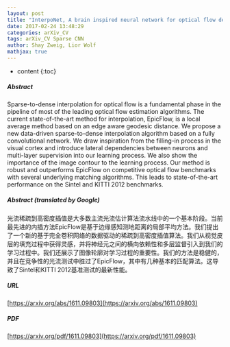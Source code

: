 ```yaml
---
layout: post
title: "InterpoNet, A brain inspired neural network for optical flow dense interpolation"
date: 2017-02-24 13:48:29
categories: arXiv_CV
tags: arXiv_CV Sparse CNN
author: Shay Zweig, Lior Wolf
mathjax: true
---
```


* content
{:toc}

##### Abstract
Sparse-to-dense interpolation for optical flow is a fundamental phase in the pipeline of most of the leading optical flow estimation algorithms. The current state-of-the-art method for interpolation, EpicFlow, is a local average method based on an edge aware geodesic distance. We propose a new data-driven sparse-to-dense interpolation algorithm based on a fully convolutional network. We draw inspiration from the filling-in process in the visual cortex and introduce lateral dependencies between neurons and multi-layer supervision into our learning process. We also show the importance of the image contour to the learning process. Our method is robust and outperforms EpicFlow on competitive optical flow benchmarks with several underlying matching algorithms. This leads to state-of-the-art performance on the Sintel and KITTI 2012 benchmarks.

##### Abstract (translated by Google)
光流稀疏到高密度插值是大多数主流光流估计算法流水线中的一个基本阶段。当前最先进的内插方法EpicFlow是基于边缘感知测地距离的局部平均方法。我们提出了一个新的基于完全卷积网络的数据驱动的稀疏到高密度插值算法。我们从视觉皮层的填充过程中获得灵感，并将神经元之间的横向依赖性和多层监督引入到我们的学习过程中。我们还展示了图像轮廓对学习过程的重要性。我们的方法是稳健的，并且在竞争性的光流测试中胜过了EpicFlow，其中有几种基本的匹配算法。这导致了Sintel和KITTI 2012基准测试的最新性能。

##### URL
[https://arxiv.org/abs/1611.09803](https://arxiv.org/abs/1611.09803)

##### PDF
[https://arxiv.org/pdf/1611.09803](https://arxiv.org/pdf/1611.09803)

